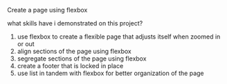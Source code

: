 Create a page using flexbox

what skills have i demonstrated on this project?
1. use flexbox to create a flexible page that adjusts itself when zoomed in or out
2. align sections of the page using flexbox 
3. segregate sections of the page using flexbox
4. create a footer that is locked in place
5. use list in tandem with flexbox for better organization of the page
